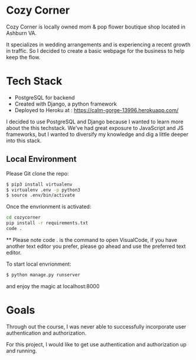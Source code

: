 # Cozy Corner

Cozy Corner is locally owned mom & pop flower boutique shop located in Ashburn VA.

It specializes in wedding arrangements and is experiencing a recent growth in traffic. So I decided to create a basic webpage for the business to help keep the flow.

# Tech Stack

- PostgreSQL for backend
- Created with Django, a python framework
- Deployed to Heroku at : https://calm-gorge-13996.herokuapp.com/

I decided to use PostgreSQL and Django because I wanted to learn more about the this techstack. We've had great exposure to JavaScript and JS frameworks, but I wanted to diversify my knowledge and dig a little deeper into this stack.

## Local Environment

Please Git clone the repo:

```bash
$ pip3 install virtualenv
$ virtualenv .env -p python3
$ source .env/bin/activate
```

Once the envrionment is activated:

```bash
cd cozycorner
pip install -r requirements.txt
code .
```

\*\* Please note code . is the command to open VisualCode, if you have another text editor you prefer, please go ahead and use the preferred text editor.

To start local envrionment:

```bash
$ python manage.py runserver
```

and enjoy the magic at localhost:8000

# Goals

Through out the course, I was never able to successfully incorporate user authentication and authorization.

For this project, I would like to get use authentication and authorization up and running.
